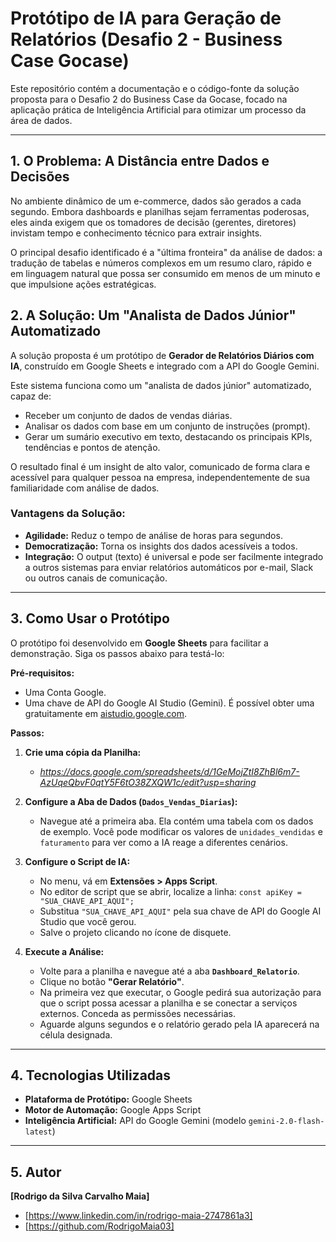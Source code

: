 # Protótipo de IA para Geração de Relatórios (Desafio 2 - Business Case Gocase)

Este repositório contém a documentação e o código-fonte da solução proposta para o Desafio 2 do Business Case da Gocase, focado na aplicação prática de Inteligência Artificial para otimizar um processo da área de dados.

---

## 1. O Problema: A Distância entre Dados e Decisões

No ambiente dinâmico de um e-commerce, dados são gerados a cada segundo. Embora dashboards e planilhas sejam ferramentas poderosas, eles ainda exigem que os tomadores de decisão (gerentes, diretores) invistam tempo e conhecimento técnico para extrair insights.

O principal desafio identificado é a "última fronteira" da análise de dados: a tradução de tabelas e números complexos em um resumo claro, rápido e em linguagem natural que possa ser consumido em menos de um minuto e que impulsione ações estratégicas.

## 2. A Solução: Um "Analista de Dados Júnior" Automatizado

A solução proposta é um protótipo de **Gerador de Relatórios Diários com IA**, construído em Google Sheets e integrado com a API do Google Gemini.

Este sistema funciona como um "analista de dados júnior" automatizado, capaz de:
-   Receber um conjunto de dados de vendas diárias.
-   Analisar os dados com base em um conjunto de instruções (prompt).
-   Gerar um sumário executivo em texto, destacando os principais KPIs, tendências e pontos de atenção.

O resultado final é um insight de alto valor, comunicado de forma clara e acessível para qualquer pessoa na empresa, independentemente de sua familiaridade com análise de dados.

### Vantagens da Solução:
-   **Agilidade:** Reduz o tempo de análise de horas para segundos.
-   **Democratização:** Torna os insights dos dados acessíveis a todos.
-   **Integração:** O output (texto) é universal e pode ser facilmente integrado a outros sistemas para enviar relatórios automáticos por e-mail, Slack ou outros canais de comunicação.

---

## 3. Como Usar o Protótipo

O protótipo foi desenvolvido em **Google Sheets** para facilitar a demonstração. Siga os passos abaixo para testá-lo:

**Pré-requisitos:**
-   Uma Conta Google.
-   Uma chave de API do Google AI Studio (Gemini). É possível obter uma gratuitamente em [aistudio.google.com](https://aistudio.google.com/).

**Passos:**

1.  **Crie uma cópia da Planilha:**
    * *<ins>https://docs.google.com/spreadsheets/d/1GeMojZtI8ZhBl6m7-AzUqeQbvF0qtY5F6tO38ZXQW1c/edit?usp=sharing</ins>*

2.  **Configure a Aba de Dados (`Dados_Vendas_Diarias`):**
    * Navegue até a primeira aba. Ela contém uma tabela com os dados de exemplo. Você pode modificar os valores de `unidades_vendidas` e `faturamento` para ver como a IA reage a diferentes cenários.

3.  **Configure o Script de IA:**
    * No menu, vá em **Extensões > Apps Script**.
    * No editor de script que se abrir, localize a linha: `const apiKey = "SUA_CHAVE_API_AQUI";`
    * Substitua `"SUA_CHAVE_API_AQUI"` pela sua chave de API do Google AI Studio que você gerou.
    * Salve o projeto clicando no ícone de disquete.

4.  **Execute a Análise:**
    * Volte para a planilha e navegue até a aba **`Dashboard_Relatorio`**.
    * Clique no botão **"Gerar Relatório"**.
    * Na primeira vez que executar, o Google pedirá sua autorização para que o script possa acessar a planilha e se conectar a serviços externos. Conceda as permissões necessárias.
    * Aguarde alguns segundos e o relatório gerado pela IA aparecerá na célula designada.

---

## 4. Tecnologias Utilizadas

-   **Plataforma de Protótipo:** Google Sheets
-   **Motor de Automação:** Google Apps Script
-   **Inteligência Artificial:** API do Google Gemini (modelo `gemini-2.0-flash-latest`)

---

## 5. Autor

**[Rodrigo da Silva Carvalho Maia]**

-   [https://www.linkedin.com/in/rodrigo-maia-2747861a3]
-   [https://github.com/RodrigoMaia03]
